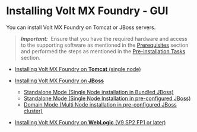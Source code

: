                          


Installing Volt MX Foundry - GUI
===============================

You can install Volt MX Foundry on Tomcat or JBoss servers.

> **_Important:_**  Ensure that you have the required hardware and access to the supporting software as mentioned in the [Prerequisites](Prerequisites.md) section and performed the steps as mentioned in the [Pre-installation Tasks](Pre-installation_Tasks.md) section.

*   [Installing Volt MX Foundry on **Tomcat** (single node)](Installing_Foundry_on_Tomcat.md)
*   [Installing Volt MX Foundry on **JBoss**](Installing_JBoss_modes.md)
    
    *   [](#)[Standalone Mode (Single Node installation in Bundled JBoss)](Installing_Foundry_on_JBoss1.md)
    *   [Standalone Mode (Single Node Installation in pre-configured JBoss)](Installing_Foundry_JBoss_existing.md)
    *   [Domain Mode (Multi Node installation in pre-configured JBoss cluster)](Multi-Node_Installation.md)
*   [Installing Volt MX Foundry on **WebLogic** (V9 SP2 FP1 or later)](Installing_Foundry_on_WebLogic.md)
